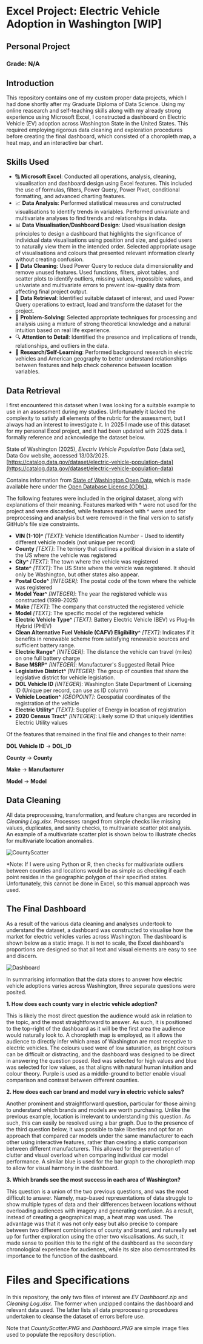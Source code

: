 # Excel Project: Electric Vehicle Adoption in Washington [WIP]

## Personal Project

### Grade: N/A

## Introduction

This repository contains one of my custom proper data projects, which I had done shortly after my Graduate Diploma of Data Science. Using my online reasearch and
self-teaching skills along with my already strong experience using Microsoft Excel, I constructed a dashboard on Electric Vehicle (EV) adoption across Washington State in
the United States. This required employing rigorous data cleaning and exploration procedures before creating the final dashboard, which consisted of a choropleth map, a 
heat map, and an interactive bar chart.

## Skills Used

- 🔠 **Microsoft Excel**: Conducted all operations, analysis, cleaning, visualisation and dashboard design using Excel features. This included the use of formulas, filters, Power Query, Power Pivot, conditional formatting, and advanced charting features.
- 📈 **Data Analysis**: Performed statistical measures and constructed visualisations to identify trends in variables. Performed univariate and multivariate analyses to find trends and relationships in data.
- 📊 **Data Visualisation/Dashboard Design**: Used visualisation design principles to design a dashboard that highlights the significance of individual data visualisations using position and size, and guided users to naturally view them in the intended order.
Selected appropriate usage of visualisations and colours that presented relevant information clearly without creating confusion.
- 🧼 **Data Cleaning**: Used Power Query to reduce data dimensionality and remove unused features. Used functions, filters, pivot tables, and scatter plots to identify outliers, missing values, impossible values, and univariate and multivariate errors to prevent low-quality data from affecting final project output.
- 📧 **Data Retrieval**: Identified suitable dataset of interest, and used Power Query operations to extract, load and transform the dataset for the project.
- 📐 **Problem-Solving**: Selected appropriate techniques for processing and analysis using a mixture of strong theoretical knowledge and a natural intuition based on real life experience.
- 🔍 **Attention to Detail**: Identified the presence and implications of trends, relationships, and outliers in the data.
- 🔬 **Research/Self-Learning**: Performed background research in electric vehicles and American geography to better understand relationships between features and help check coherence between location variables.

## Data Retrieval

I first encountered this dataset when I was looking for a suitable example to use in an assessment during my studies. Unfortunately it lacked the complexity to satisfy all elements of the rubric for the assessment, but I always had an interest to investigate it. In 2025 I made use of this dataset for my personal Excel project, and it had been updated with 2025 data. I formally reference and acknowledge the dataset below.

State of Washington (2025), *Electriv Vehicle Population Data* [data set], Data Gov website, accessed 13/03/2025. [https://catalog.data.gov/dataset/electric-vehicle-population-data](https://catalog.data.gov/dataset/electric-vehicle-population-data)

Contains information from [State of Washington Open Data](https://data.wa.gov/), which is made available here under the [Open Database License (ODbL)](https://opendatacommons.org/licenses/odbl/1-0/).

The following features were included in the original dataset, along with explanations of their meaning. Features marked with * were not used for the project and were discarded, while features marked with ^ were used for preprocessing and analysis but were removed in the final version to satisfy GitHub's file size constraints.

- **VIN (1-10)^** *[TEXT]*: Vehicle Identification Number - Used to identify different vehicle models (not unique per record)
- **County** *[TEXT]*: The terriory that outlines a political division in a state of the US where the vehicle was registered
- **City^** *[TEXT]*: The town where the vehicle was registered
- **State^** *[TEXT]*: The US State where the vehicle was registered. It should only be Washington, but other states also appear.
- **Postal Code^** *[INTEGER]*: The postal code of the town where the vehicle was registered
- **Model Year^** *[INTEGER]*: The year the registered vehicle was constructed (1999-2025)
- **Make** *[TEXT]*: The company that constructed the registered vehicle
- **Model** *[TEXT]*: The specific model of the registered vehicle
- **Electric Vehicle Type^** *[TEXT]*: Battery Electric Vehicle (BEV) vs Plug-In Hybrid (PHEV)
- **Clean Alternative Fuel Vehicle (CAFV) Eligibility^** *[TEXT]*: Indicates if it benefits in renewable scheme from satisfying renewable sources and sufficient battery range.
- **Electric Range*** *[INTEGER]*: The distance the vehicle can travel (miles) on one full battery charge
- **Base MSRP*** *[INTEGER]*: Manufacturer's Suggested Retail Price
- **Legislative District^** *[INTEGER]*: The group of counties that share the legislative district for vehicle legislation.
- **DOL Vehicle ID** *[INTEGER]*: Washington State Department of Licensing ID (Unique per record, can use as ID column)
- **Vehicle Location^** *[GEOPOINT]*: Geospatial coordinates of the registration of the vehicle
- **Electric Utility*** *[TEXT]*: Supplier of Energy in location of registration
- **2020 Census Tract*** *[INTEGER]*: Likely some ID that uniquely identifies Electric Utility values

Of the features that remained in the final file and changes to their name:

**DOL Vehicle ID** -> **DOL_ID**

**County** -> **County**

**Make** -> **Manufacturer**

**Model** -> **Model**

## Data Cleaning

All data preprocessing, transformation, and feature changes are recorded in *Cleaning Log.xlsx*. Processes ranged from simple checks like missing values, duplicates, and sanity checks, to multivariate scatter plot analysis. An example of a multivariate scatter plot is shown below to illustrate checks for multivariate location anomalies.

![CountyScatter](https://github.com/AegisZoom/Electric-Vehicles-US/blob/main/CountyScatter.PNG)

*Note: If I were using Python or R, then checks for multivariate outliers between counties and locations would be as simple as checking if each point resides in the geographic polygon of their specified states. Unfortunately, this cannot be done in Excel, so this manual approach was used.

## The Final Dashboard

As a result of the various data cleaning and analyses undertook to understand the dataset, a dashboard was constructed to visualise how the market for electric vehicles varies across Washington. The dashboard is shown below as a static image. It is not to scale, the Excel dashboard's proportions are designed so that all text and visual elements are easy to see and discern.

![Dashboard](https://github.com/AegisZoom/Electric-Vehicles-US/blob/main/Dashboard.PNG)

In summarising information that the data stores to answer how electric vehicle adoptions varies across Washington, three separate questions were posited.

**1. How does each county vary in electric vehicle adoption?**

This is likely the most direct question the audience would ask in relation to the topic, and the most straightforward to answer. As such, it is positioned to the top-right of the dashboard as it will be the first area the audience would naturally look to. A choropleth map is employed, as it allows the audience to directly infer which areas of Washington are most receptive to electric vehicles. The colours used were of low saturation, as bright colours can be difficult or distracting, and the dashboard was designed to be direct in answering the question posed. Red was selected for high values and blue was selected for low values, as that aligns with natural human intuition and colour theory. Purple is used as a middle-ground to better enable visual comparison and contrast between different counties.

**2. How does each car brand and model vary in electric vehicle sales?**

Another prominent and straightforward question, particular for those aiming to understand which brands and models are worth purchasing. Unlike the previous example, location is irrelevant to understanding this question. As such, this can easily be resolved using a bar graph. Due to the presence of the third question below, it was possible to take liberties and opt
for an approach that compared car models under the same manufacturer to each other using interactive features, rather than creating a static comparison between different manufacturers. This allowed for the preventation of clutter and visual overload when comparing individual car model performance. A similar blue is used for the bar graph to the choropleth map to allow for visual harmony in the dashboard.

**3. Which brands see the most success in each area of Washington?**

This question is a union of the two previous questions, and was the most difficult to answer. Namely, map-based representations of data struggle to show multiple types of data and their differences between locations without overloading audiences with imagery and generating confusion. As a result, instead of creating a geographical map, a heat map was used. The advantage was that it was not only easy but also precise to compare between two different combinations of county and brand, and natureally set up for further exploration using the other two visualisations. As such, it made sense to position this to the right of the dashboard as the secondary chronological experience for audiences, while its size also demosntrated its importance to the function of the dashboard.

# Files and Specifications

In this repository, the only two files of interest are *EV Dashboard.zip* and *Cleaning Log.xlsx*. The former when unzipped contains the dashboard and relevant data used. The latter lists all data preprocessing procedures undertaken to cleanse the dataset of errors before use.

Note that *CountyScatter.PNG* and *Dashboard.PNG* are simple image files used to populate the repository description.

